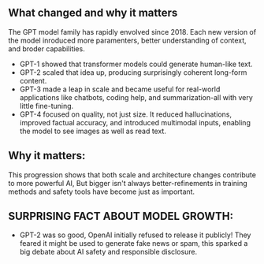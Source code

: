 ## What changed and why it matters

The GPT model family has rapidly envolved since 2018. Each new version of the model inroduced more paramenters, better understanding of context, and broder capabilities.

* GPT-1 showed that transformer models could generate human-like text.
* GPT-2 scaled that idea up, producing surprisingly coherent long-form content.
* GPT-3 made a leap in scale and became useful for real-world applications like chatbots, coding help, and summarization-all with very little fine-tuning.
* GPT-4 focused on quality, not just size. It reduced hallucinations, improved factual accuracy, and introduced multimodal inputs, enabling the model to see images as well as read text.

## Why it matters:
This progression shows that both scale and architecture changes contribute to more powerful AI, But bigger isn't always better-refinements in training methods and safety tools have become just as important.



## SURPRISING FACT ABOUT MODEL GROWTH:
* GPT-2 was so good, OpenAI initially refused to release it publicly! 
They feared it might be used to generate fake news or spam, this sparked a big debate about AI safety and responsible disclosure.


